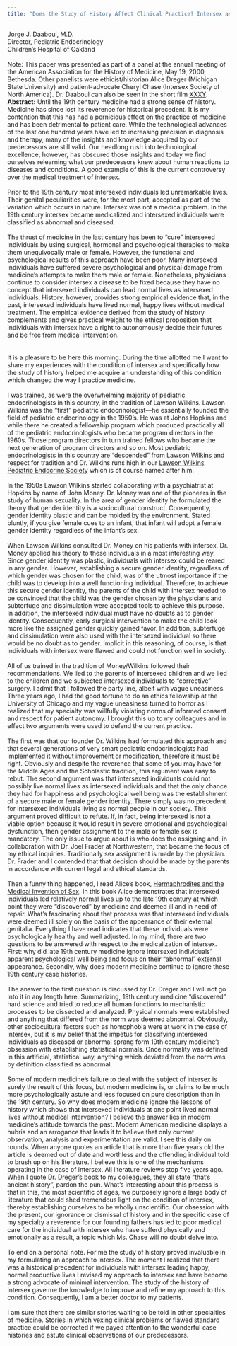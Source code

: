 ```yaml
---
title: "Does the Study of History Affect Clinical Practice? Intersex as a Case Study: The Physician’s View"
---
```


Jorge J. Daaboul, M.D.<br>Director, Pediatric Endocrinology<br>Children&#8217;s Hospital of Oakland<br><br>Note: This paper was presented as part of a panel at the annual meeting of the American Association for the History of Medicine, May 19, 2000, Bethesda. Other panelists were ethicist/historian Alice Dreger (Michigan State University) and patient-advocate Cheryl Chase (Intersex Society of North America). Dr. Daaboul can also be seen in the short film [<span class="caps">XXXY</span>][1]. **Abstract:** Until the 19th century medicine had a strong sense of history. Medicine has since lost its reverence for historical precedent. It is my contention that this has had a pernicious effect on the practice of medicine and has been detrimental to patient care. While the technological advances of the last one hundred years have led to increasing precision in diagnosis and therapy, many of the insights and knowledge acquired by our predecessors are still valid. Our headlong rush into technological excellence, however, has obscured those insights and today we find ourselves relearning what our predecessors knew about human reactions to diseases and conditions. A good example of this is the current controversy over the medical treatment of intersex.  
<br>Prior to the 19th century most intersexed individuals led unremarkable lives. Their genital peculiarities were, for the most part, accepted as part of the variation which occurs in nature. Intersex was not a medical problem. In the 19th century intersex became medicalized and intersexed individuals were classified as abnormal and diseased.  
<br>The thrust of medicine in the last century has been to &#8220;cure&#8221; intersexed individuals by using surgical, hormonal and psychological therapies to make them unequivocally male or female. However, the functional and psychological results of this approach have been poor. Many intersexed individuals have suffered severe psychological and physical damage from medicine&#8217;s attempts to make them male or female. Nonetheless, physicians continue to consider intersex a disease to be fixed because they have no concept that intersexed individuals can lead normal lives as intersexed individuals. History, however, provides strong empirical evidence that, in the past, intersexed individuals have lived normal, happy lives without medical treatment. The empirical evidence derived from the study of history complements and gives practical weight to the ethical proposition that individuals with intersex have a right to autonomously decide their futures and be free from medical intervention.<br><br><br>It is a pleasure to be here this morning. During the time allotted me I want to share my experiences with the condition of intersex and specifically how the study of history helped me acquire an understanding of this condition which changed the way I practice medicine.<br><br>I was trained, as were the overwhelming majority of pediatric endocrinologists in this country, in the tradition of Lawson Wilkins. Lawson Wilkins was the &#8220;first&#8221; pediatric endocrinologist&#8212;he essentially founded the field of pediatric endocrinology in the 1950&#8217;s. He was at Johns Hopkins and while there he created a fellowship program which produced practically all of the pediatric endocrinologists who became program directors in the 1960s. Those program directors in turn trained fellows who became the next generation of program directors and so on. Most pediatric endocrinologists in this country are &#8220;descended&#8221; from Lawson Wilkins and respect for tradition and Dr. Wilkins runs high in our [Lawson Wilkins Pediatric Endocrine Society][2] which is of course named after him. <br><br>In the 1950s Lawson Wilkins started collaborating with a psychiatrist at Hopkins by name of John Money. Dr. Money was one of the pioneers in the study of human sexuality. In the area of gender identity he formulated the theory that gender identity is a sociocultural construct. Consequently, gender identity plastic and can be molded by the environment. Stated bluntly, if you give female cues to an infant, that infant will adopt a female gender identity regardless of the infant&#8217;s sex. <br><br>When Lawson Wilkins consulted Dr. Money on his patients with intersex, Dr. Money applied his theory to these individuals in a most interesting way. Since gender identity was plastic, individuals with intersex could be reared in any gender. However, establishing a secure gender identity, regardless of which gender was chosen for the child, was of the utmost importance if the child was to develop into a well functioning individual. Therefore, to achieve this secure gender identity, the parents of the child with intersex needed to be convinced that the child was the gender chosen by the physicians and subterfuge and dissimulation were accepted tools to achieve this purpose. In addition, the intersexed individual must have no doubts as to gender identity. Consequently, early surgical intervention to make the child look more like the assigned gender quickly gained favor. In addition, subterfuge and dissimulation were also used with the intersexed individual so there would be no doubt as to gender. Implicit in this reasoning, of course, is that individuals with intersex were flawed and could not function well in society.<br><br>All of us trained in the tradition of Money/Wilkins followed their recommendations. We lied to the parents of intersexed children and we lied to the children and we subjected intersexed individuals to &#8220;corrective&#8221; surgery. I admit that I followed the party line, albeit with vague uneasiness. Three years ago, I had the good fortune to do an ethics fellowship at the University of Chicago and my vague uneasiness turned to horror as I realized that my specialty was willfully violating norms of informed consent and respect for patient autonomy. I brought this up to my colleagues and in effect two arguments were used to defend the current practice. <br><br>The first was that our founder Dr. Wilkins had formulated this approach and that several generations of very smart pediatric endocrinologists had implemented it without improvement or modification, therefore it must be right. Obviously and despite the reverence that some of you may have for the Middle Ages and the Scholastic tradition, this argument was easy to rebut. The second argument was that intersexed individuals could not possibly live normal lives as intersexed individuals and that the only chance they had for happiness and psychological well being was the establishment of a secure male or female gender identity. There simply was no precedent for intersexed individuals living as normal people in our society. This argument proved difficult to refute. If, in fact, being intersexed is not a viable option because it would result in severe emotional and psychological dysfunction, then gender assignment to the male or female sex is mandatory. The only issue to argue about is who does the assigning and, in collaboration with Dr. Joel Frader at Northwestern, that became the focus of my ethical inquiries. Traditionally sex assignment is made by the physician. Dr. Frader and I contended that that decision should be made by the parents in accordance with current legal and ethical standards. <br><br>Then a funny thing happened, I read Alice&#8217;s book, [Hermaphrodites and the Medical Invention of Sex][3]. In this book Alice demonstrates that intersexed individuals led relatively normal lives up to the late 19th century at which point they were &#8220;discovered&#8221; by medicine and deemed ill and in need of repair. What&#8217;s fascinating about that process was that intersexed individuals were deemed ill solely on the basis of the appearance of their external genitalia. Everything I have read indicates that these individuals were psychologically healthy and well adjusted. In my mind, there are two questions to be answered with respect to the medicalization of intersex. First: why did late 19th century medicine ignore intersexed individuals&#8217; apparent psychological well being and focus on their &#8220;abnormal&#8221; external appearance. Secondly, why does modern medicine continue to ignore these 19th century case histories.<br><br>The answer to the first question is discussed by Dr. Dreger and I will not go into it in any length here. Summarizing, 19th century medicine &#8220;discovered&#8221; hard science and tried to reduce all human functions to mechanistic processes to be dissected and analyzed. Physical normals were established and anything that differed from the norm was deemed abnormal. Obviously, other sociocultural factors such as homophobia were at work in the case of intersex, but it is my belief that the impetus for classifying intersexed individuals as diseased or abnormal sprang form 19th century medicine&#8217;s obsession with establishing statistical normals. Once normality was defined in this artificial, statistical way, anything which deviated from the norm was by definition classified as abnormal.<br><br>Some of modern medicine&#8217;s failure to deal with the subject of intersex is surely the result of this focus, but modern medicine is, or claims to be much more psychologically astute and less focused on pure description than in the 19th century. So why does modern medicine ignore the lessons of history which shows that intersexed individuals at one point lived normal lives without medical intervention? I believe the answer lies in modern medicine&#8217;s attitude towards the past. Modern American medicine displays a hubris and an arrogance that leads it to believe that only current observation, analysis and experimentation are valid. I see this daily on rounds. When anyone quotes an article that is more than five years old the article is deemed out of date and worthless and the offending individual told to brush up on his literature. I believe this is one of the mechanisms operating in the case of intersex. All literature reviews stop five years ago. When I quote Dr. Dreger&#8217;s book to my colleagues, they all state &#8220;that&#8217;s ancient history&#8221;, pardon the pun. What&#8217;s interesting about this process is that in this, the most scientific of ages, we purposely ignore a large body of literature that could shed tremendous light on the condition of intersex, thereby establishing ourselves to be wholly unscientific. Our obsession with the present, our ignorance or dismissal of history and in the specific case of my specialty a reverence for our founding fathers has led to poor medical care for the individual with intersex who have sufferd physically and emotionally as a result, a topic which Ms. Chase will no doubt delve into.<br><br>To end on a personal note. For me the study of history proved invaluable in my formulating an approach to intersex. The moment I realized that there was a historical precedent for individuals with intersex leading happy, normal productive lives I revised my approach to intersex and have become a strong advocate of minimal intervention. The study of the history of intersex gave me the knowledge to improve and refine my approach to this condition. Consequently, I am a better doctor to my patients.<br><br>I am sure that there are similar stories waiting to be told in other specialties of medicine. Stories in which vexing clinical problems or flawed standard practice could be corrected if we payed attention to the wonderful case histories and astute clinical observations of our predecessors.<br><br>

 [1]: /videos/xxxy.%5Cn%5Cnbq
 [2]: http://www.lwpes.org
 [3]: /books/medicalinvention
